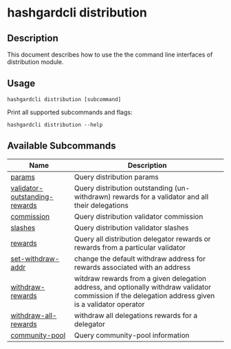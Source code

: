 # hashgardcli distribution

## Description

This document describes how to use the the command line interfaces of distribution module.


## Usage

```shell
hashgardcli distribution [subcommand]
```

Print all supported subcommands and flags:

```shell
hashgardcli distribution --help
```

## Available Subcommands

| Name                          | Description                                                 |
| --------------------------------| --------------------------------------------------------------|
| [params](params.md)  |Query distribution params |
| [validator-outstanding-rewards](validator-outstanding-rewards.md)  |Query distribution outstanding (un-withdrawn) rewards for a validator and all their delegations|
| [commission](commission.md)  |Query distribution validator commission|
| [slashes](slashes.md)  |Query distribution validator slashes|
| [rewards](rewards.md)  |Query all distribution delegator rewards or rewards from a particular validator|
| [set-withdraw-addr](set-withdraw-address.md)  |change the default withdraw address for rewards associated with an address|
| [withdraw-rewards](withdraw-rewards.md) |witdraw rewards from a given delegation address, and optionally withdraw validator commission if the delegation address given is a validator operator|
| [withdraw-all-rewards](withdraw-rewards.md) | withdraw all delegations rewards for a delegator|
| [community-pool](community-pool.md)  | Query community-pool information|
